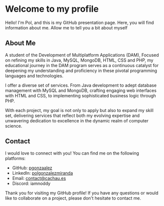# Welcome to my profile

Hello! I'm Pol, and this is my GitHub presentation page. Here, you will find information about me. Allow me to tell you a bit about myself

## About Me

A student of the Development of Multiplatform Applications (DAM), Focused on refining my skills in Java, MySQL, MongoDB, HTML, CSS and PHP, my educational journey in the DAM program serves as a continuous catalyst for deepening my understanding and proficiency in these pivotal programming languages and technologies.

I offer a diverse set of services. From Java development to adept database management with MySQL and MongoDB, crafting engaging web interfaces with HTML and CSS, to implementing sophisticated business logic through PHP.

With each project, my goal is not only to apply but also to expand my skill set, delivering services that reflect both my evolving expertise and unwavering dedication to excellence in the dynamic realm of computer science.

## Contact

I would love to connect with you! You can find me on the following platforms:

- GitHub: [pgonzaalez](https://github.com/pgonzaalez)
- LinkedIn: [polgonzalezmiranda](www.linkedin.com/in/iamnoddy)
- Email: [contact@cachau.es](mailto:contact@cachau.es)
- Discord: iamnoddy

Thank you for visiting my GitHub profile! If you have any questions or would like to collaborate on a project, please don't hesitate to contact me.
